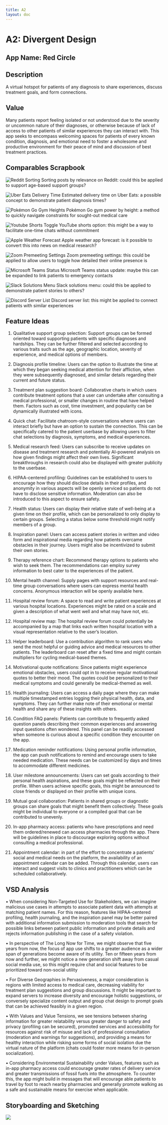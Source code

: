 ```yaml
---
title: A2
layout: doc
---
```


# A2: Divergent Design

## App Name: Red Circle

## Description

A virtual hotspot for patients of any diagnosis to share experiences, discuss treatment goals, and form connections.

## Value

Many patients report feeling isolated or not understood due to the severity or uncommon nature of their diagnoses, or otherwise because of lack of access to other patients of similar experiences they can interact with. This app seeks to encompass welcoming spaces for patients of every known condition, diagnosis, and emotional need to foster a wholesome and productive environment for their peace of mind and discussion of best treatment practices.

## Comparables Scrapbook

![](A2Images/r:martialarts%20sorting.jpg "Reddit Sorting")
Sorting posts by relevance on Reddit: could this be applied to support age-based support groups?

![](A2Images/UberEats%20delivery%20time.jpg "Uber Eats Delivery Time")
Estimated delivery time on Uber Eats: a possible concept to demonstrate patient diagnosis times?

![](A2Images/PokeGo%20gym%20heights.jpg "Pokémon Go Gym Heights")
Pokémon Go gym power by height: a method to quickly navigate constraints for sought-out medical care

![](A2Images/YouTube%20shorts%20option.jpg "Youtube Shorts Toggle")
YouTube shorts option: this might be a way to facilitate one-time chats without commitment

![](A2Images/weather%20app%20forecasts.jpg "Apple Weather Forecast")
Apple weather app forecast: is it possible to convert this into news on medical research?

![](A2Images/Zoom%20privacy%20controls.jpg "Zoom Premeeting Settings")
Zoom premeeting settings: this could be applied to allow users to toggle how detailed their online presence is

![](A2Images/Teams%20status%20update.jpg "Microsoft Teams Status")
Microsoft Teams status update: maybe this can be expanded to link patients to emergency contacts

![](A2Images/Slack%20solutions.jpg "Slack Solutions Menu")
Slack solutions menu: could this be applied to demonstrate patient stories to others?

![](A2Images/Discord%20server%20list.jpg "Discord Server List")
Discord server list: this might be applied to connect patients with similar experiences


## Feature Ideas

1.	Qualitative support group selection: Support groups can be formed oriented toward supporting patients with specific diagnoses and hardships. They can be further filtered and selected according to various traits such as the age, geographic location, severity of experience, and medical options of members.

2.	Diagnosis profile timeline: Users can the option to illustrate the time at which they began seeking medical attention for their affliction, when they were subsequently diagnosed, and similar details regarding their current and future status.

3.	Treatment plan suggestion board: Collaborative charts in which users contribute treatment options that a user can undertake after consulting a medical professional, or smaller changes in routine that have helped them. Factors such as cost, time investment, and popularity can be dynamically illustrated with icons.

4.	Quick chat: Facilitate chatroom-style conversations where users can interact briefly but have an option to sustain the connection. This can be specifically catered to the patient userbase by allowing users to filter chat selections by diagnosis, symptoms, and medical experiences.

5.	Medical research feed: Users can subscribe to receive updates on disease and treatment research and potentially AI-powered analysis on how given findings might affect their own lives. Significant breakthroughs in research could also be displayed with greater publicity to the userbase.

6.	HIPAA-centered profiling: Guidelines can be established to users to encourage how they should disclose details in their profiles, and anonymity in various aspects will be openly serviced so patients do not have to disclose sensitive information. Moderation can also be introduced to this aspect to ensure safety.

7.	Health status: Users can display their relative state of well-being at a given time on their profile, which can be personalized to only display to certain groups. Selecting a status below some threshold might notify members of a group.

8.	Inspiration panel: Users can access patient stories in written and video form and inspirational media regarding how patients overcame obstacles in their journey. Users might also be incentivized to submit their own stories.

9.	Therapy reference chart: Recommend therapy options to patients who wish to seek them. The recommendations can employ survey information to best cater to the experiences of the patient.

10.	Mental health channel: Supply pages with support resources and real-time group conversations where users can express mental health concerns. Anonymous interaction will be openly available here.

11.	Hospital review forum: A space to read and write patient experiences at various hospital locations. Experiences might be rated on a scale and given a description of what went well and what may have not, etc.

12.	Hospital review map: The hospital review forum could potentially be accompanied by a map that links each written hospital location with a visual representation relative to the user’s location.

13.	Helper leaderboard: Use a contribution algorithm to rank users who send the most helpful or guiding advice and medical resources to other patients. The leaderboard can reset after a fixed time and might contain multipliers for cycling medical-based themes.

14.	Motivational quote notifications: Since patients might experience emotional obstacles, users could opt in to receive regular motivational quotes to better their mood. The quotes could be personalized to their medical symptoms and could generally be medical-themed as well.

15.	Health journaling: Users can access a daily page where they can make multiple timestamped entries logging their physical health, data, and symptoms. They can further make note of their emotional or mental health and share any of these insights with others.

16.	Condition FAQ panels: Patients can contribute to frequently asked question panels describing their common experiences and answering input questions often wondered. This panel can be readily accessed when someone is curious about a specific condition they encounter on the app.

17.	Medication reminder notifications: Using personal profile information, the app can push notifications to remind and encourage users to take needed medication. These needs can be customized by days and times to accommodate different medicines.

18.	User milestone announcements: Users can set goals according to their personal health aspirations, and these goals might be reflected on their profile. When users achieve specific goals, this might be announced to close friends or displayed on their profile with unique icons.

19.	Mutual goal collaboration: Patients in shared groups or diagnostic groups can share goals that might benefit them collectively. These goals might be individual to everyone or a compiled goal that can be contributed to unevenly.

20.	In-app pharmacy access: patients who have prescriptions and need them ordered/renewed can access pharmacies through the app. There will be guidelines in place to discourage exploring options without consulting a medical professional.

21.	Appointment calendar: in part of the effort to concentrate a patients’ social and medical needs on the platform, the availability of an appointment calendar can be added. Through this calendar, users can interact and suggest visits to clinics and practitioners which can be scheduled collaboratively.


## VSD Analysis


• When considering Non-Targeted Use for Stakeholders, we can imagine malicious use cases in attempts to associate patient data with attempts at matching patient names. For this reason, features like HIPAA-centered profiling, health journaling, and the inspiration panel may be better paired with additional information submission to moderation tools that search for possible links between patient public information and private details and rejects information publishing in the case of a safety violation.

• In perspective of The Long Now for Time, we might observe that five years from now, the focus of app use shifts to a greater audience as a wider span of generations become aware of its utility. Ten or fifteen years from now and further, we might notice a new generation shift away from casual social media use, so this might require chat and social features to be prioritized toward non-social utility

• For Diverse Geographies in Pervasiveness, a major consideration is regions with limited access to medical care, decreasing viability for treatment plan suggestions and group discussions. It might be important to expand servers to increase diversity and encourage holistic suggestions, or conversely specialize content output and group chat design to prompt goals that can be achieved feasibly in a given region.

• With Values and Value Tensions, we see tensions between sharing information for greater relatability versus greater danger to safety and privacy (profiling can be secured), promoted services and accessibility for resources against risk of misuse and lack of professional consultation (moderation and warnings for suggestions), and providing a means for healthy interaction while risking some forms of social isolation due the virtual nature of the platform (chats could foster more means for in-person socialization).

• Considering Environmental Sustainability under Values, features such as in-app pharmacy access could encourage greater rates of delivery service and greater transmissions of fossil fuels into the atmosphere. To counter this, the app might build in messages that will encourage able patients to travel by foot to reach nearby pharmacies and generally promote walking as a safe and sustainable means for exercise when applicable.


## Storyboarding and Sketching

![](A2Images/StoryboardingFormatted.jpg)